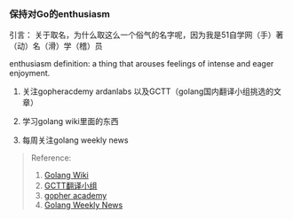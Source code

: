 ### 保持对Go的enthusiasm

引言：
关于取名，为什么取这么一个俗气的名字呢，因为我是51自学网（手）著（动）名（滑）学（稽）员

enthusiasm definition: a thing that arouses feelings of intense and eager enjoyment.


1. 关注gopheracdemy ardanlabs 以及GCTT（golang国内翻译小组挑选的文章）

2. 学习golang wiki里面的东西

3. 每周关注golang weekly news

> Reference:
> 1. [Golang Wiki](https://github.com/golang/go/wiki) 
> 2. [GCTT翻译小组](https://studygolang.com/gctt)
> 3. [gopher academy](https://blog.gopheracademy.com/)
> 4. [Golang Weekly News](https://golangweekly.com/issues)